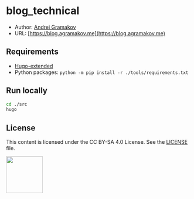 # blog_technical

- Author: [Andrei Gramakov](https://agramakov.me)
- URL: [https://blog.agramakov.me](https://blog.agramakov.me)

## Requirements

- [Hugo-extended](https://gohugo.io/getting-started/installing/)
- Python packages: `python -m pip install -r ./tools/requirements.txt`

## Run locally

```bash
cd ./src
hugo
```

## License

This content is licensed under the CC BY-SA 4.0 License. See the [LICENSE](LICENSE) file.

<img src="https://mirrors.creativecommons.org/presskit/buttons/88x31/png/by-sa.png" width="100">
